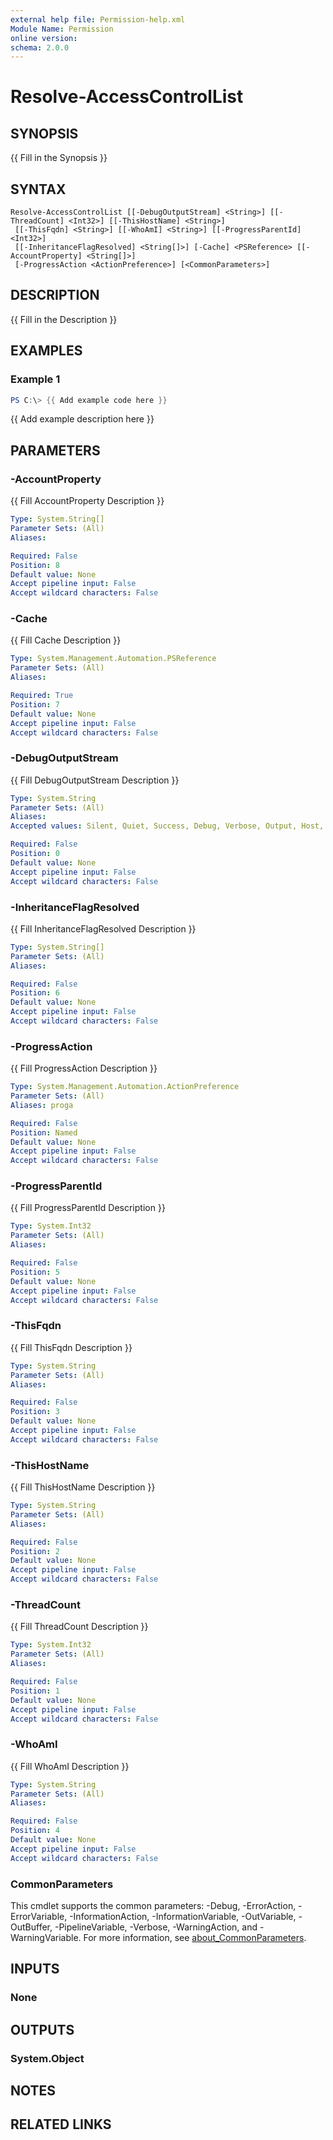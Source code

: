 ```yaml
---
external help file: Permission-help.xml
Module Name: Permission
online version:
schema: 2.0.0
---
```


# Resolve-AccessControlList

## SYNOPSIS
{{ Fill in the Synopsis }}

## SYNTAX

```
Resolve-AccessControlList [[-DebugOutputStream] <String>] [[-ThreadCount] <Int32>] [[-ThisHostName] <String>]
 [[-ThisFqdn] <String>] [[-WhoAmI] <String>] [[-ProgressParentId] <Int32>]
 [[-InheritanceFlagResolved] <String[]>] [-Cache] <PSReference> [[-AccountProperty] <String[]>]
 [-ProgressAction <ActionPreference>] [<CommonParameters>]
```

## DESCRIPTION
{{ Fill in the Description }}

## EXAMPLES

### Example 1
```powershell
PS C:\> {{ Add example code here }}
```

{{ Add example description here }}

## PARAMETERS

### -AccountProperty
{{ Fill AccountProperty Description }}

```yaml
Type: System.String[]
Parameter Sets: (All)
Aliases:

Required: False
Position: 8
Default value: None
Accept pipeline input: False
Accept wildcard characters: False
```

### -Cache
{{ Fill Cache Description }}

```yaml
Type: System.Management.Automation.PSReference
Parameter Sets: (All)
Aliases:

Required: True
Position: 7
Default value: None
Accept pipeline input: False
Accept wildcard characters: False
```

### -DebugOutputStream
{{ Fill DebugOutputStream Description }}

```yaml
Type: System.String
Parameter Sets: (All)
Aliases:
Accepted values: Silent, Quiet, Success, Debug, Verbose, Output, Host, Warning, Error, Information, 

Required: False
Position: 0
Default value: None
Accept pipeline input: False
Accept wildcard characters: False
```

### -InheritanceFlagResolved
{{ Fill InheritanceFlagResolved Description }}

```yaml
Type: System.String[]
Parameter Sets: (All)
Aliases:

Required: False
Position: 6
Default value: None
Accept pipeline input: False
Accept wildcard characters: False
```

### -ProgressAction
{{ Fill ProgressAction Description }}

```yaml
Type: System.Management.Automation.ActionPreference
Parameter Sets: (All)
Aliases: proga

Required: False
Position: Named
Default value: None
Accept pipeline input: False
Accept wildcard characters: False
```

### -ProgressParentId
{{ Fill ProgressParentId Description }}

```yaml
Type: System.Int32
Parameter Sets: (All)
Aliases:

Required: False
Position: 5
Default value: None
Accept pipeline input: False
Accept wildcard characters: False
```

### -ThisFqdn
{{ Fill ThisFqdn Description }}

```yaml
Type: System.String
Parameter Sets: (All)
Aliases:

Required: False
Position: 3
Default value: None
Accept pipeline input: False
Accept wildcard characters: False
```

### -ThisHostName
{{ Fill ThisHostName Description }}

```yaml
Type: System.String
Parameter Sets: (All)
Aliases:

Required: False
Position: 2
Default value: None
Accept pipeline input: False
Accept wildcard characters: False
```

### -ThreadCount
{{ Fill ThreadCount Description }}

```yaml
Type: System.Int32
Parameter Sets: (All)
Aliases:

Required: False
Position: 1
Default value: None
Accept pipeline input: False
Accept wildcard characters: False
```

### -WhoAmI
{{ Fill WhoAmI Description }}

```yaml
Type: System.String
Parameter Sets: (All)
Aliases:

Required: False
Position: 4
Default value: None
Accept pipeline input: False
Accept wildcard characters: False
```

### CommonParameters
This cmdlet supports the common parameters: -Debug, -ErrorAction, -ErrorVariable, -InformationAction, -InformationVariable, -OutVariable, -OutBuffer, -PipelineVariable, -Verbose, -WarningAction, and -WarningVariable. For more information, see [about_CommonParameters](http://go.microsoft.com/fwlink/?LinkID=113216).

## INPUTS

### None

## OUTPUTS

### System.Object
## NOTES

## RELATED LINKS
